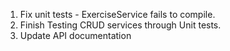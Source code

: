 1) Fix unit tests - ExerciseService fails to compile.
2) Finish Testing CRUD services through Unit tests.
3) Update API documentation
